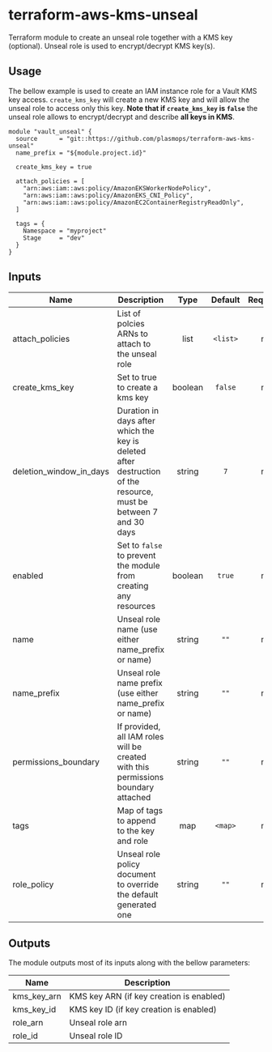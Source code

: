# terraform-aws-kms-unseal

Terraform module to create an unseal role together with a KMS key (optional). Unseal role is used to encrypt/decrypt KMS key(s).

## Usage

The bellow example is used to create an IAM instance role for a Vault KMS key access. `create_kms_key` will create a new KMS key and will allow the unseal role to access only this key. **Note that if `create_kms_key` is `false`** the unseal role allows to encrypt/decrypt and describe **all keys in KMS**.

```hcl
module "vault_unseal" {
  source      = "git::https://github.com/plasmops/terraform-aws-kms-unseal"
  name_prefix = "${module.project.id}"

  create_kms_key = true

  attach_policies = [
    "arn:aws:iam::aws:policy/AmazonEKSWorkerNodePolicy",
    "arn:aws:iam::aws:policy/AmazonEKS_CNI_Policy",
    "arn:aws:iam::aws:policy/AmazonEC2ContainerRegistryReadOnly",
  ]

  tags = {
    Namespace = "myproject"
    Stage     = "dev"
  }
}
```

## Inputs

| Name | Description | Type | Default | Required |
|------|-------------|:----:|:-----:|:-----:|
| attach_policies | List of polcies ARNs to attach to the unseal role | list | `<list>` | no |
| create_kms_key | Set to true to create a kms key | boolean | `false` | no |
| deletion_window_in_days | Duration in days after which the key is deleted after destruction of the resource, must be between 7 and 30 days | string | `7` | no |
| enabled | Set to `false` to prevent the module from creating any resources | boolean | `true` | no |
| name | Unseal role name (use either name_prefix or name) | string | `""` | no |
| name_prefix | Unseal role name prefix (use either name_prefix or name) | string | `""` | no |
| permissions_boundary | If provided, all IAM roles will be created with this permissions boundary attached | string | `""` | no |
| tags | Map of tags to append to the key and role | map | `<map>` | no |
| role_policy | Unseal role policy document to override the default generated one | string | `""` | no |

## Outputs

The module outputs most of its inputs along with the bellow parameters:

| Name | Description |
| ---  | --- |
| kms_key_arn | KMS key ARN (if key creation is enabled) |
| kms_key_id | KMS key ID (if key creation is enabled) |
| role_arn | Unseal role arn |
| role_id | Unseal role ID |
